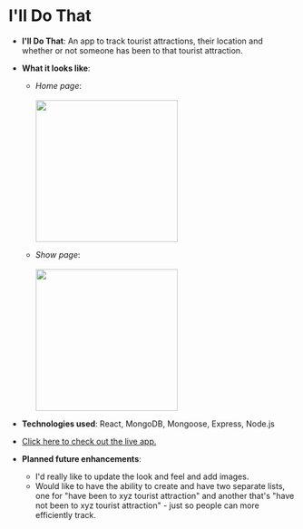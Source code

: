 # I'll Do That

- <b>I'll Do That</b>: An app to track tourist attractions, their location and whether or not someone has been to that tourist attraction.

- <b>What it looks like</b>: 
    - *Home page*: <br /><br /><img src="https://i.imgur.com/COCPJ5S.png" width="250"> 

    - *Show page*: <br /><br /><img src="https://i.imgur.com/FKcZ1Xz.png" width="250"> 

- <b>Technologies used</b>: React, MongoDB, Mongoose, Express, Node.js

- [Click here to check out the live app.](https://60e4d0851700ea488d7e083a--goofy-jang-1291fb.netlify.app/)

- <b>Planned future enhancements</b>: 
    - I'd really like to update the look and feel and add images. 
    - Would like to have the ability to create and have two separate lists, one for "have been to xyz tourist attraction" and another that's "have not been to xyz tourist attraction" - just so people can more efficiently track.